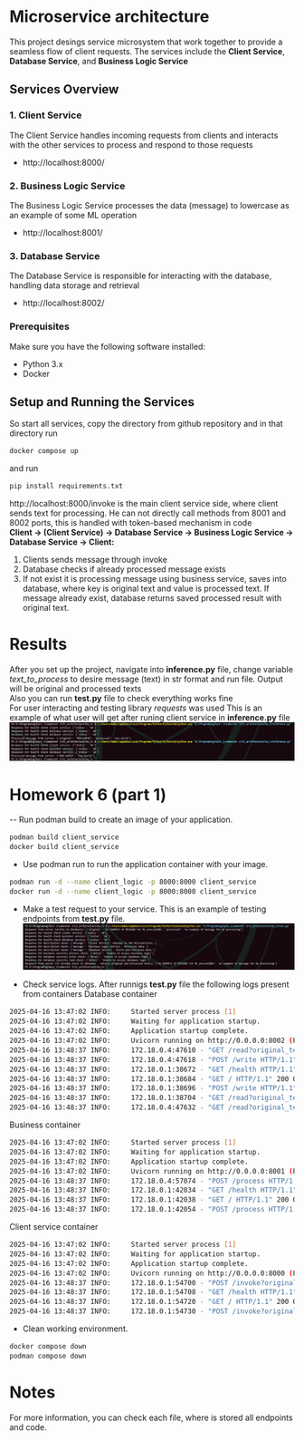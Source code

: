 # Microservice architecture
This project desings service microsystem that work together to provide a seamless flow of client requests. The services include the **Client Service**, **Database Service**, and **Business Logic Service**

## Services Overview

### 1. **Client Service**
The Client Service handles incoming requests from clients and interacts with the other services to process and respond to those requests
- http://localhost:8000/

### 2. **Business Logic Service**
The Business Logic Service processes the data (message) to lowercase as an example of some ML operation
- http://localhost:8001/

### 3. **Database Service**
The Database Service is responsible for interacting with the database, handling data storage and retrieval
- http://localhost:8002/

### Prerequisites
Make sure you have the following software installed:
- Python 3.x
- Docker

## Setup and Running the Services
So start all services, copy the directory from github repository and in that directory run
```bash 
docker compose up
```
and run
```bash 
pip install requirements.txt
```

http://localhost:8000/invoke is the main client service side, where client sends text for processing. He can not directly call methods from 8001 and 8002 ports, this is handled with token-based mechanism in code <br>
**Client → (Client Service) → Database Service → Business Logic Service → Database Service → Client:**
1. Clients sends message through invoke
2. Database checks if already processed message exists
3. If not exist it is processing message using business service, saves into database, where key is original text and value is processed text. If message already exist, database returns saved processed result with original text.

# Results
After you set up the project, navigate into **inference.py** file, change variable *text_to_process* to desire message (text) in str format and run file. Output will be original and processed texts <br>
Also you can run **test.py** file to check everything works fine <br>
For user interacting and testing library *requests* was used
This is an example of what user will get after runing client service in **inference.py** file
![Processing](inference.png)

# Homework 6 (part 1)
-- Run podman build to create an image of your application.
```bash 
podman build client_service
docker build client_service
```

- Use podman run to run the application container with your image.
```bash 
podman run -d --name client_logic -p 8000:8000 client_service
docker run -d --name client_logic -p 8000:8000 client_service
```

- Make a test request to your service.
This is an example of testing endpoints from **test.py** file.
![Testing](test.png)

- Check service logs.
After runnigs **test.py** file the following logs present from containers
Database container
```bash
2025-04-16 13:47:02 INFO:     Started server process [1]
2025-04-16 13:47:02 INFO:     Waiting for application startup.
2025-04-16 13:47:02 INFO:     Application startup complete.
2025-04-16 13:47:02 INFO:     Uvicorn running on http://0.0.0.0:8002 (Press CTRL+C to quit)
2025-04-16 13:48:37 INFO:     172.18.0.4:47610 - "GET /read?original_text=An+EXAMPLE+of+MESSAGE+For+ML+procseSING HTTP/1.1" 200 OK
2025-04-16 13:48:37 INFO:     172.18.0.4:47618 - "POST /write HTTP/1.1" 200 OK
2025-04-16 13:48:37 INFO:     172.18.0.1:38672 - "GET /health HTTP/1.1" 200 OK
2025-04-16 13:48:37 INFO:     172.18.0.1:38684 - "GET / HTTP/1.1" 200 OK
2025-04-16 13:48:37 INFO:     172.18.0.1:38696 - "POST /write HTTP/1.1" 403 Forbidden
2025-04-16 13:48:37 INFO:     172.18.0.1:38704 - "GET /read?original_text=%7Boriginal_text%7D HTTP/1.1" 403 Forbidden
2025-04-16 13:48:37 INFO:     172.18.0.4:47632 - "GET /read?original_text=An+EXAMPLE+of+MESSAGE+For+ML+procseSING HTTP/1.1" 200 OK
```
Business container
```bash
2025-04-16 13:47:02 INFO:     Started server process [1]
2025-04-16 13:47:02 INFO:     Waiting for application startup.
2025-04-16 13:47:02 INFO:     Application startup complete.
2025-04-16 13:47:02 INFO:     Uvicorn running on http://0.0.0.0:8001 (Press CTRL+C to quit)
2025-04-16 13:48:37 INFO:     172.18.0.4:57074 - "POST /process HTTP/1.1" 200 OK
2025-04-16 13:48:37 INFO:     172.18.0.1:42034 - "GET /health HTTP/1.1" 200 OK
2025-04-16 13:48:37 INFO:     172.18.0.1:42038 - "GET / HTTP/1.1" 200 OK
2025-04-16 13:48:37 INFO:     172.18.0.1:42054 - "POST /process HTTP/1.1" 403 Forbidden
```
Client service container
```bash
2025-04-16 13:47:02 INFO:     Started server process [1]
2025-04-16 13:47:02 INFO:     Waiting for application startup.
2025-04-16 13:47:02 INFO:     Application startup complete.
2025-04-16 13:47:02 INFO:     Uvicorn running on http://0.0.0.0:8000 (Press CTRL+C to quit)
2025-04-16 13:48:37 INFO:     172.18.0.1:54700 - "POST /invoke?original_text=An+EXAMPLE+of+MESSAGE+For+ML+procseSING HTTP/1.1" 200 OK
2025-04-16 13:48:37 INFO:     172.18.0.1:54708 - "GET /health HTTP/1.1" 200 OK
2025-04-16 13:48:37 INFO:     172.18.0.1:54720 - "GET / HTTP/1.1" 200 OK
2025-04-16 13:48:37 INFO:     172.18.0.1:54730 - "POST /invoke?original_text=An+EXAMPLE+of+MESSAGE+For+ML+procseSING HTTP/1.1" 200 OK
```
- Clean working environment.
```bash
docker compose down
podman compose down
```

# Notes
For more information, you can check each file, where is stored all endpoints and code.
